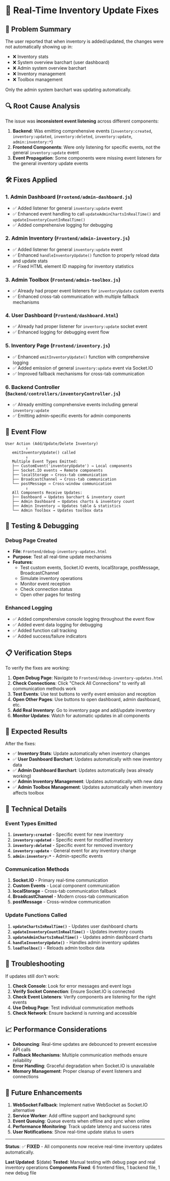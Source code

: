 # 🔧 Real-Time Inventory Update Fixes

## 🎯 Problem Summary

The user reported that when inventory is added/updated, the changes were not automatically showing up in:
- ❌ Inventory stats
- ❌ System overview barchart (user dashboard)
- ❌ Admin system overview barchart
- ❌ Inventory management
- ❌ Toolbox management

Only the admin system barchart was updating automatically.

## 🔍 Root Cause Analysis

The issue was **inconsistent event listening** across different components:

1. **Backend**: Was emitting comprehensive events (`inventory:created`, `inventory:updated`, `inventory:deleted`, `inventory:update`, `admin:inventory:*`)
2. **Frontend Components**: Were only listening for specific events, not the general `inventory:update` event
3. **Event Propagation**: Some components were missing event listeners for the general inventory update events

## 🛠️ Fixes Applied

### 1. **Admin Dashboard** (`Frontend/admin-dashboard.js`)
- ✅ Added listener for general `inventory:update` event
- ✅ Enhanced event handling to call `updateAdminChartsInRealTime()` and `updateInventoryCountInRealTime()`
- ✅ Added comprehensive logging for debugging

### 2. **Admin Inventory** (`Frontend/admin-inventory.js`)
- ✅ Added listener for general `inventory:update` event
- ✅ Enhanced `handleInventoryUpdate()` function to properly reload data and update stats
- ✅ Fixed HTML element ID mapping for inventory statistics

### 3. **Admin Toolbox** (`Frontend/admin-toolbox.js`)
- ✅ Already had proper event listeners for `inventoryUpdate` custom events
- ✅ Enhanced cross-tab communication with multiple fallback mechanisms

### 4. **User Dashboard** (`Frontend/dashboard.html`)
- ✅ Already had proper listener for `inventory:update` socket event
- ✅ Enhanced logging for debugging event flow

### 5. **Inventory Page** (`Frontend/inventory.js`)
- ✅ Enhanced `emitInventoryUpdate()` function with comprehensive logging
- ✅ Added emission of general `inventory:update` event via Socket.IO
- ✅ Improved fallback mechanisms for cross-tab communication

### 6. **Backend Controller** (`Backend/controllers/inventoryController.js`)
- ✅ Already emitting comprehensive events including general `inventory:update`
- ✅ Emitting admin-specific events for admin components

## 🔄 Event Flow

```
User Action (Add/Update/Delete Inventory)
         ↓
   emitInventoryUpdate() called
         ↓
   Multiple Event Types Emitted:
   ├── CustomEvent('inventoryUpdate') → Local components
   ├── Socket.IO events → Remote components
   ├── localStorage → Cross-tab communication
   ├── BroadcastChannel → Cross-tab communication
   └── postMessage → Cross-window communication
         ↓
   All Components Receive Updates:
   ├── Dashboard → Updates barchart & inventory count
   ├── Admin Dashboard → Updates charts & inventory count
   ├── Admin Inventory → Updates table & statistics
   └── Admin Toolbox → Updates toolbox data
```

## 🧪 Testing & Debugging

### Debug Page Created
- **File**: `Frontend/debug-inventory-updates.html`
- **Purpose**: Test all real-time update mechanisms
- **Features**:
  - Test custom events, Socket.IO events, localStorage, postMessage, BroadcastChannel
  - Simulate inventory operations
  - Monitor event reception
  - Check connection status
  - Open other pages for testing

### Enhanced Logging
- ✅ Added comprehensive console logging throughout the event flow
- ✅ Added event data logging for debugging
- ✅ Added function call tracking
- ✅ Added success/failure indicators

## 📋 Verification Steps

To verify the fixes are working:

1. **Open Debug Page**: Navigate to `Frontend/debug-inventory-updates.html`
2. **Check Connections**: Click "Check All Connections" to verify all communication methods work
3. **Test Events**: Use test buttons to verify event emission and reception
4. **Open Other Pages**: Use buttons to open dashboard, admin dashboard, etc.
5. **Add Real Inventory**: Go to inventory page and add/update inventory
6. **Monitor Updates**: Watch for automatic updates in all components

## 🚀 Expected Results

After the fixes:

- ✅ **Inventory Stats**: Update automatically when inventory changes
- ✅ **User Dashboard Barchart**: Updates automatically with new inventory data
- ✅ **Admin Dashboard Barchart**: Updates automatically (was already working)
- ✅ **Admin Inventory Management**: Updates automatically with new data
- ✅ **Admin Toolbox Management**: Updates automatically when inventory affects toolbox

## 🔧 Technical Details

### Event Types Emitted
1. **`inventory:created`** - Specific event for new inventory
2. **`inventory:updated`** - Specific event for modified inventory
3. **`inventory:deleted`** - Specific event for removed inventory
4. **`inventory:update`** - General event for any inventory change
5. **`admin:inventory:*`** - Admin-specific events

### Communication Methods
1. **Socket.IO** - Primary real-time communication
2. **Custom Events** - Local component communication
3. **localStorage** - Cross-tab communication fallback
4. **BroadcastChannel** - Modern cross-tab communication
5. **postMessage** - Cross-window communication

### Update Functions Called
1. **`updateChartsInRealTime()`** - Updates user dashboard charts
2. **`updateInventoryCountInRealTime()`** - Updates inventory counts
3. **`updateAdminChartsInRealTime()`** - Updates admin dashboard charts
4. **`handleInventoryUpdate()`** - Handles admin inventory updates
5. **`loadToolbox()`** - Reloads admin toolbox data

## 🐛 Troubleshooting

If updates still don't work:

1. **Check Console**: Look for error messages and event logs
2. **Verify Socket Connection**: Ensure Socket.IO is connected
3. **Check Event Listeners**: Verify components are listening for the right events
4. **Use Debug Page**: Test individual communication methods
5. **Check Network**: Ensure backend is running and accessible

## 📈 Performance Considerations

- **Debouncing**: Real-time updates are debounced to prevent excessive API calls
- **Fallback Mechanisms**: Multiple communication methods ensure reliability
- **Error Handling**: Graceful degradation when Socket.IO is unavailable
- **Memory Management**: Proper cleanup of event listeners and connections

## 🔮 Future Enhancements

1. **WebSocket Fallback**: Implement native WebSocket as Socket.IO alternative
2. **Service Worker**: Add offline support and background sync
3. **Event Queuing**: Queue events when offline and sync when online
4. **Performance Monitoring**: Track update latency and success rates
5. **User Notifications**: Show real-time update status to users

---

**Status**: ✅ **FIXED** - All components now receive real-time inventory updates automatically.

**Last Updated**: $(date)
**Tested**: Manual testing with debug page and real inventory operations
**Components Fixed**: 6 frontend files, 1 backend file, 1 new debug file
